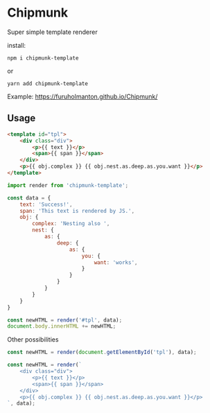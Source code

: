# Chipmunk
Super simple template renderer

install: 
```
npm i chipmunk-template
```
or
```
yarn add chipmunk-template
```

Example: <https://furuholmanton.github.io/Chipmunk/>


## Usage
```HTML
<template id="tpl">
    <div class="div">
        <p>{{ text }}</p>
        <span>{{ span }}</span>
    </div>
    <p>{{ obj.complex }} {{ obj.nest.as.deep.as.you.want }}</p>
</template>
```
```JavaScript
import render from 'chipmunk-template';

const data = {
    text: 'Success!',
    span: 'This text is rendered by JS.',
    obj: {
        complex: 'Nesting also ',
        nest: {
            as: {
                deep: {
                    as: {
                        you: {
                            want: 'works',
                        }
                    }
                }
            }
        }
    }
}

const newHTML = render('#tpl', data);
document.body.innerHTML += newHTML;
```

Other possibilities

```JavaScript
const newHTML = render(document.getElementById('tpl'), data);
```
```JavaScript
const newHTML = render(`
    <div class="div">
        <p>{{ text }}</p>
        <span>{{ span }}</span>
    </div>
    <p>{{ obj.complex }} {{ obj.nest.as.deep.as.you.want }}</p>
`, data);
```